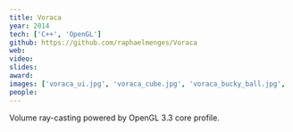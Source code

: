 ```yaml
---
title: Voraca
year: 2014
tech: ['C++', 'OpenGL']
github: https://github.com/raphaelmenges/Voraca
web:
video:
slides:
award:
images: ['voraca_ui.jpg', 'voraca_cube.jpg', 'voraca_bucky_ball.jpg', 'voraca_brain.jpg']
people:
---
```

Volume ray-casting powered by OpenGL 3.3 core profile.